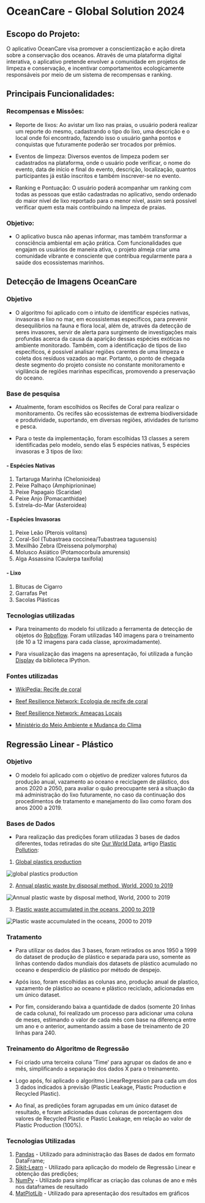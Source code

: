 #  OceanCare - Global Solution 2024

## Escopo do Projeto:

O aplicativo OceanCare visa promover a conscientização e ação direta sobre a conservação dos oceanos. Através de uma plataforma digital interativa, o aplicativo pretende envolver a comunidade em projetos de limpeza e conservação, e incentivar comportamentos ecologicamente responsáveis por meio de um sistema de recompensas e ranking.

## Principais Funcionalidades:

### Recompensas e Missões:

* Reporte de lixos:
Ao avistar um lixo nas praias, o usuário poderá realizar um reporte do mesmo, cadastrando o tipo do lixo, uma descrição e o local onde foi encontrado, fazendo isso o usuário ganha pontos e conquistas que futuramente poderão ser trocados por prêmios.

* Eventos de limpeza:
Diversos eventos de limpeza podem ser cadastrados na plataforma, onde o usuário pode verificar, o nome do evento, data de início e final do evento, descrição, localização, quantos participantes já estão inscritos e também inscrever-se no evento.

* Ranking e Pontuação:
O usuário poderá acompanhar um ranking com todas as pessoas que estão cadastradas no aplicativo, sendo ordenado do maior nível de lixo reportado para o menor nível, assim será possível verificar quem esta mais contribuindo na limpeza de praias.

### Objetivo:

* O aplicativo busca não apenas informar, mas também transformar a consciência ambiental em ação prática. Com funcionalidades que engajam os usuários de maneira ativa, o projeto almeja criar uma comunidade vibrante e consciente que contribua regularmente para a saúde dos ecossistemas marinhos.

## **Detecção de Imagens OceanCare**

### Objetivo

- O algoritmo foi aplicado com o intuito de identificar espécies nativas, invasoras e lixo no mar, em ecossistemas específicos, para prevenir desequilibrios na fauna e flora local, além de, através da detecção de seres invasores, servir de alerta para surgimento de investigações mais profundas acerca da causa da aparição dessas espécies exóticas no ambiente monitorado. Também, com a identificação de tipos de lixo específicos, é possível analisar regiões carentes de uma limpeza e coleta dos resíduos vazados ao mar. Portanto, o ponto de chegada deste segmento do projeto consiste no constante monitoramento e vigilância de regiões marinhas específicas, promovendo a preservação do oceano.

### Base de pesquisa

- Atualmente, foram escolhidos os Recifes de Coral para realizar o monitoramento. Os recifes são ecossistemas de extrema biodiversidade e produtividade, suportando, em diversas regiões, atividades de turismo e pesca.

- Para o teste da implementação, foram escolhidas 13 classes a serem identificadas pelo modelo, sendo elas 5 espécies nativas, 5 espécies invasoras e 3 tipos de lixo:

#### - Espécies Nativas
1.   Tartaruga Marinha (Chelonioidea)
2.   Peixe Palhaço (Amphiprioninae)
3.   Peixe Papagaio (Scaridae)
4.   Peixe Anjo (Pomacanthidae)
5.   Estrela-do-Mar (Asteroidea)

#### - Espécies Invasoras
1.   Peixe Leão (Pterois volitans)
2.   Coral-Sol (Tubastraea coccinea/Tubastraea tagusensis)
3.   Mexilhão Zebra (Dreissena polymorpha)
4.   Molusco Asiático (Potamocorbula amurensis)
5.   Alga Assassina (Caulerpa taxifolia)

#### - Lixo
1.   Bitucas de Cigarro
2.   Garrafas Pet
3.   Sacolas Plásticas

### Tecnologias utilizadas

- Para treinamento do modelo foi utilizado a ferramenta de detecção de objetos do  [Roboflow](https://roboflow.com/). Foram utilizadas 140 imagens para o treinamento (de 10 a 12 imagens para cada classe, aproximadamente).

- Para visualização das imagens na apresentação, foi utilizada a função [Display](https://ipython.readthedocs.io/en/stable/api/generated/IPython.display.html) da biblioteca IPython.

### Fontes utilizadas

- [WikiPedia: Recife de coral](https://pt.wikipedia.org/wiki/Recife_de_coral)

- [Reef Resilience Network: Ecologia de recife de coral](https://reefresilience.org/pt/coral-reef-ecology/)

- [Reef Resilience Network: Ameaças Locais](https://reefresilience.org/pt/stressors/local-stressors/)

- [Ministério do Meio Ambiente e Mudança do Clima](https://www.gov.br/mma/pt-br/assuntos/biodiversidade-e-ecossistemas/fauna-e-flora/especies-exoticas-invasoras)

## **Regressão Linear - Plástico**

### Objetivo

- O modelo foi aplicado com o objetivo de predizer valores futuros da produção anual, vazamento ao oceano e reciclagem de plástico, dos anos 2020 a 2050, para avaliar o quão preocupante será a situação da má administração do lixo futuramente, no caso da continuação dos procedimentos de tratamento e manejamento do lixo como foram dos anos 2000 a 2019.

### Bases de Dados

- Para realização das predições foram utilizadas 3 bases de dados diferentes, todas retiradas do site [Our World Data](https://ourworldindata.org/), artigo [Plastic Pollution](https://ourworldindata.org/plastic-pollution?insight=plastic-production-has-more-than-doubled-in-the-last-two-decades#key-insights):

1.   [Global plastics production](https://ourworldindata.org/grapher/global-plastics-production)
   
![global plastics production](FotosDocumentação/global-plastics-production.png)

2.   [Annual plastic waste by disposal method, World, 2000 to 2019](https://ourworldindata.org/grapher/plastic-fate)

![Annual plastic waste by disposal method, World, 2000 to 2019](FotosDocumentação/plastic-fate.png)

3.  [Plastic waste accumulated in the oceans, 2000 to 2019](https://ourworldindata.org/grapher/plastic-waste-accumulated-in-oceans)

![Plastic waste accumulated in the oceans, 2000 to 2019](FotosDocumentação/plastic-waste-accumulated-in-oceans.png)

### Tratamento

- Para utilizar os dados das 3 bases, foram retirados os anos 1950 a 1999 do dataset de produção de plástico e separada para uso, somente as linhas contendo dados mundiais dos datasets de plástico acumulado no oceano e desperdício de plástico por método de despejo.

- Após isso, foram escolhidas as colunas ano, produção anual de plastico, vazamento de plástico ao oceano e plástico reciclado, adicionadas em um único dataset.

- Por fim, considerando baixa a quantidade de dados (somente 20 linhas de cada coluna), foi realizado um processo para adicionar uma coluna de meses, estimando o valor de cada mês com base na diferença entre um ano e o anterior, aumentando assim a base de treinamento de 20 linhas para 240.

### Treinamento do Algoritmo de Regressão 

- Foi criado uma terceira coluna 'Time' para agrupar os dados de ano e mês, simplificando a separação dos dados X para o treinamento.

- Logo após, foi aplicado o algoritmo LinearRegression para cada um dos 3 dados indicados à previsão (Plastic Leakage, Plastic Production e Recycled Plastic).

- Ao final, as predições foram agrupadas em um único dataset de resultado, e foram adicionadas duas colunas de porcentagem dos valores de Recycled Plastic e Plastic Leakage, em relação ao valor de Plastic Production (100%).

### Tecnologias Utilizadas

1.   [Pandas](https://pandas.pydata.org/) - Utilizado para administração das Bases de dados em formato DataFrame;
2.   [Sikit-Learn](https://scikit-learn.org/stable/) - Utilizado para aplicação do modelo de Regressão Linear e obtenção das predições;
3.   [NumPy](https://numpy.org/) - Utilizado para simplificar as criação das colunas de ano e mês nos dataframes de resultado
4.   [MatPlotLib](https://matplotlib.org/) - Utilizado para apresentação dos resultados em gráficos
